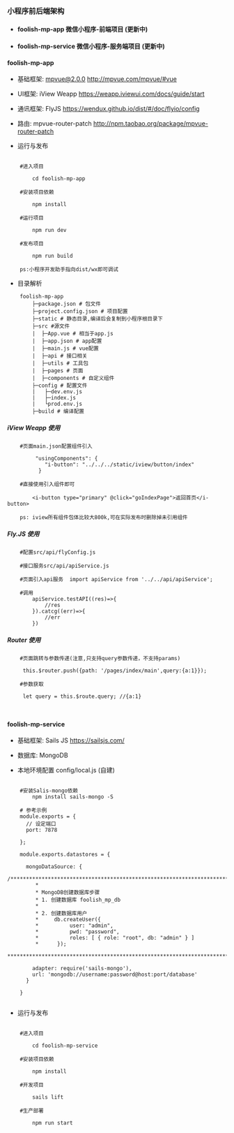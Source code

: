 ### 小程序前后端架构

- #### **foolish-mp-app** 微信小程序-前端项目 (更新中)
- #### **foolish-mp-service** 微信小程序-服务端项目 (更新中)


#### foolish-mp-app

- 基础框架: mpvue@2.0.0 http://mpvue.com/mpvue/#vue
- UI框架: iView Weapp https://weapp.iviewui.com/docs/guide/start
- 通讯框架: FlyJS https://wendux.github.io/dist/#/doc/flyio/config
- 路由:   mpvue-router-patch http://npm.taobao.org/package/mpvue-router-patch

- 运行与发布
```$xslt
    
    #进入项目
      
        cd foolish-mp-app
    
    #安装项目依赖
        
        npm install
        
    #运行项目
        
        npm run dev 
    
    #发布项目
        
        npm run build
   
    ps:小程序开发助手指向dist/wx即可调试
```

- 目录解析
```
    foolish-mp-app
        ├─package.json # 包文件
        ├─project.config.json # 项目配置
        ├─static # 静态目录,编译后会复制到小程序根目录下
        ├─src #源文件
        |  ├─App.vue # 相当于app.js
        |  ├─app.json # app配置
        |  ├─main.js # vue配置
        |  ├─api # 接口相关
        |  ├─utils # 工具包
        |  ├─pages # 页面
        |  ├─components # 自定义组件
        ├─config # 配置文件
        |   ├─dev.env.js
        |   ├─index.js
        |   └prod.env.js
        ├─build # 编译配置
```

##### **iView Weapp 使用**
```
    #页面main.json配置组件引入
         
         "usingComponents": {
            "i-button": "../../../static/iview/button/index"
          }
          
    #直接使用引入组件即可
        
        <i-button type="primary" @click="goIndexPage">返回首页</i-button>
    
    ps: iview所有组件包体比较大800k,可在实际发布时删除掉未引用组件

```

##### **Fly.JS 使用**
```$xslt
    #配置src/api/flyConfig.js
    
    #接口服务src/api/apiService.js
    
    #页面引入api服务  import apiService from '../../api/apiService';
    
    #调用
        apiService.testAPI((res)=>{
            //res
        }).catcg((err)=>{
            //err
        })
```

##### **Router 使用**
```$xslt
    #页面跳转与参数传递(注意,只支持query参数传递，不支持params)
     
     this.$router.push({path: '/pages/index/main',query:{a:1}});
     
    #参数获取
     
     let query = this.$route.query; //{a:1}
     
     
```



#### foolish-mp-service

- 基础框架: Sails JS https://sailsjs.com/
- 数据库: MongoDB


- 本地环境配置 config/local.js (自建)
```$xslt
    
    #安装Salis-mongo依赖
        npm install sails-mongo -S
    
    # 参考示例
    module.exports = {
      // 设定端口 
      port: 7878
    
    };
    
    module.exports.datastores = {
    
      mongoDataSource: {
        /***************************************************************************
         *
         * MongoDB创建数据库步骤
         * 1. 创建数据库 foolish_mp_db
         *
         * 2. 创建数据库用户
         *     db.createUser({
         *          user: "admin",
         *          pwd: "password",
         *          roles: [ { role: "root", db: "admin" } ]
         *      });
         ***************************************************************************/
    
        adapter: require('sails-mongo'),
        url: 'mongodb://username:password@host:port/database'
      }
    
    }
   
```

- 运行与发布
```$xslt
    
    #进入项目
      
        cd foolish-mp-service
    
    #安装项目依赖
        
        npm install
        
    #开发项目
        
        sails lift
    
    #生产部署
        
        npm run start
   
```
